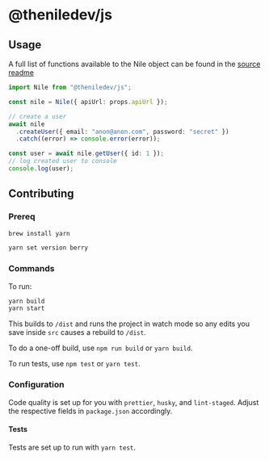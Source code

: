 # @theniledev/js

## Usage

A full list of functions available to the Nile object can be found in the [source readme](./src/README.md)

```typescript
import Nile from "@theniledev/js";

const nile = Nile({ apiUrl: props.apiUrl });

// create a user
await nile
  .createUser({ email: "anon@anon.com", password: "secret" })
  .catch((error) => console.error(error));

const user = await nile.getUser({ id: 1 });
// log created user to console
console.log(user);
```

## Contributing

### Prereq

```bash
brew install yarn
```

```bash
yarn set version berry
```

### Commands

To run:

```bash
yarn build
yarn start
```

This builds to `/dist` and runs the project in watch mode so any edits you save inside `src` causes a rebuild to `/dist`.

To do a one-off build, use `npm run build` or `yarn build`.

To run tests, use `npm test` or `yarn test`.

### Configuration

Code quality is set up for you with `prettier`, `husky`, and `lint-staged`. Adjust the respective fields in `package.json` accordingly.

#### Tests

Tests are set up to run with `yarn test`.
